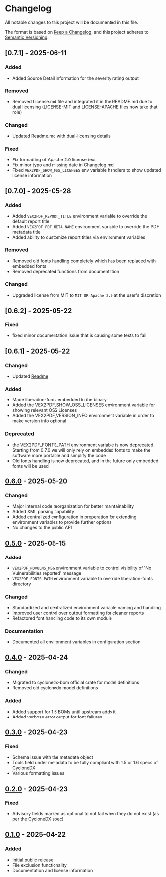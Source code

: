 # Changelog

All notable changes to this project will be documented in this file.

The format is based on [Keep a Changelog](https://keepachangelog.com/en/1.0.0/),
and this project adheres to [Semantic Versioning](https://semver.org/spec/v2.0.0.html).

## [0.7.1] - 2025-06-11

### Added
- Added Source Detail information for the severity rating output

### Removed
- Removed License.md file and integrated it in the README.md due to dual licensing
  (LICENSE-MIT and LICENSE-APACHE files now take that role)

### Changed
- Updated Readme.md with dual-licensing details

### Fixed
- Fix formatting of Apache 2.0 license text
- Fix minor typo and missing date in Changelog.md
- Fixed `VEX2PDF_SHOW_OSS_LICENSES` env variable handlers to show updated license information


## [0.7.0] - 2025-05-28

### Added
- Added `VEX2PDF_REPORT_TITLE` environment variable to override the default report title
- Added `VEX2PDF_PDF_META_NAME` environment variable to override the PDF metadata title
- Added ability to customize report titles via environment variables

### Removed
- Removed old fonts handling completely which has been replaced with embedded fonts
- Removed deprecated functions from documentation

### Changed
- Upgraded license from MIT to `MIT OR Apache 2.0` at the user's discretion

## [0.6.2] - 2025-05-22

### Fixed
- fixed minor documentation issue that is causing some tests to fail

## [0.6.1] - 2025-05-22

### Changed
- Updated [Readme](README.md)

### Added
- Made liberation-fonts embedded in the binary
- Added the VEX2PDF_SHOW_OSS_LICENSES environment variable for showing relevant OSS Licenses
- Added the VEX2PDF_VERSION_INFO environment variable in order to make version info optional

### Deprecated
- the VEX2PDF_FONTS_PATH environment variable is now deprecated. Starting from 0.7.0 we will only rely on embedded fonts to make 
the software more portable and simplify the code
- Old fonts handling is now deprecated, and in the future only embedded fonts will be used

## [0.6.0] - 2025-05-20

### Changed
- Major internal code reorganization for better maintainability
- Added XML parsing capability
- Added centralized configuration in preperation for extending environment variables to provide further options
- No changes to the public API

## [0.5.0] - 2025-05-15

### Added
- `VEX2PDF_NOVULNS_MSG` environment variable to control visibility of 'No Vulnerabilities reported' message
- `VEX2PDF_FONTS_PATH` environment variable to override liberation-fonts directory

### Changed
- Standardized and centralized environment variable naming and handling
- Improved user control over output formatting for cleaner reports
- Refactored font handling code to its own module

### Documentation
- Documented all environment variables in configuration section

## [0.4.0] - 2025-04-24

### Changed
- Migrated to cyclonedx-bom official crate for model definitions
- Removed old cyclonedx model definitions

### Added
- Added support for 1.6 BOMs until upstream adds it
- Added verbose error output for font failures

## [0.3.0] - 2025-04-23

### Fixed
- Schema issue with the metadata object
- Tools field under metadata to be fully compliant with 1.5 or 1.6 specs of CycloneDX
- Various formatting issues

## [0.2.0] - 2025-04-23

### Fixed
- Advisory fields marked as optional to not fail when they do not exist (as per the CycloneDX spec)

## [0.1.0] - 2025-04-22

### Added
- Initial public release
- File exclusion functionality
- Documentation and license information

[0.6.0]: https://github.com/jurassicLizard/vex2pdf/compare/v0.5.0...v0.6.0
[0.5.0]: https://github.com/jurassicLizard/vex2pdf/compare/v0.4.0...v0.5.0
[0.4.0]: https://github.com/jurassicLizard/vex2pdf/compare/v0.3.0...v0.4.0
[0.3.0]: https://github.com/jurassicLizard/vex2pdf/compare/v0.2.0...v0.3.0
[0.2.0]: https://github.com/jurassicLizard/vex2pdf/compare/v0.1.0...v0.2.0
[0.1.0]: https://github.com/jurassicLizard/vex2pdf/releases/tag/v0.1.0
